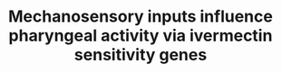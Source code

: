 ---
annotations:
- id: PW:0001502
  parent: signaling pathway
  type: Pathway Ontology
  value: mechanotransduction pathway
- id: PW:0000003
  parent: signaling pathway
  type: Pathway Ontology
  value: signaling pathway
authors:
- Nbhatla
- Thomas
- MaintBot
- Khanspers
- Elisa
- RaatsS
- Egonw
citedin: ''
communities: []
description: ''
last-edited: 2024-07-17
ndex: null
organisms:
- Caenorhabditis elegans
redirect_from:
- /index.php/Pathway:WP1765
- /instance/WP1765
- /instance/WP1765_r134209
revision: r134209
schema-jsonld:
- '@context': https://schema.org/
  '@id': https://wikipathways.github.io/pathways/WP1765.html
  '@type': Dataset
  creator:
    '@type': Organization
    name: WikiPathways
  description: ''
  keywords:
  - avr-14
  - avr-15
  - eat-18
  - eat-2
  - eat-4
  - egl-30
  - goa-1
  - unc-25
  - unc-7
  license: CC0
  name: Mechanosensory inputs influence pharyngeal activity via ivermectin sensitivity
    genes
seo: CreativeWork
title: Mechanosensory inputs influence pharyngeal activity via ivermectin sensitivity
  genes
wpid: WP1765
---